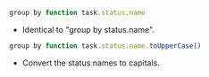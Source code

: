 <!-- placeholder to force blank line before included text -->


```javascript
group by function task.status.name
```

- Identical to "group by status.name".

```javascript
group by function task.status.name.toUpperCase()
```

- Convert the status names to capitals.


<!-- placeholder to force blank line after included text -->
